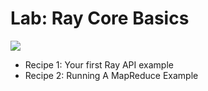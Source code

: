 # Lab: Ray Core Basics

[![](https://img.shields.io/badge/jupyter-notebook-informational?logo=jupyter)](https://nbviewer.org/github/sparsh-ai/recohut/blob/main/docs/03-processing/lab-ray-core-basics/main.ipynb)

- Recipe 1: Your first Ray API example
- Recipe 2: Running A MapReduce Example
